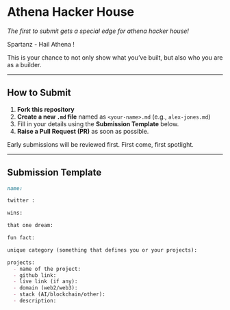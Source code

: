 # Athena Hacker House  

_The first to submit gets a special edge for athena hacker house!_

Spartanz - Hail Athena ! 

This is your chance to not only show what you’ve built, but also who you are as a builder. 

---

## How to Submit

1. **Fork this repository**
2. **Create a new `.md` file** named as `<your-name>.md` (e.g., `alex-jones.md`)
3. Fill in your details using the **Submission Template** below.
4. **Raise a Pull Request (PR)** as soon as possible.

Early submissions will be reviewed first. First come, first spotlight.

---

## Submission Template

```markdown
name:

twitter :

wins:

that one dream:

fun fact:

unique category (something that defines you or your projects):

projects:
  - name of the project:
  - github link:
  - live link (if any):
  - domain (web2/web3):
  - stack (AI/blockchain/other):
  - description:

```
